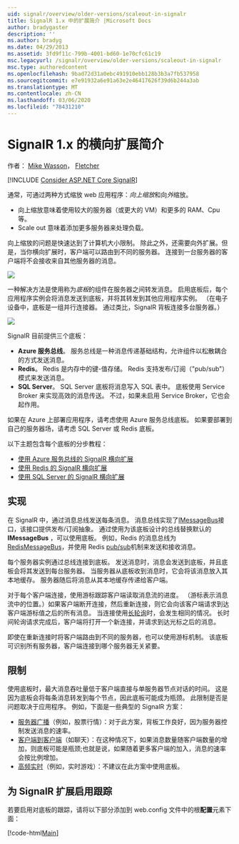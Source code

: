 ```yaml
---
uid: signalr/overview/older-versions/scaleout-in-signalr
title: SignalR 1.x 中的扩展简介 |Microsoft Docs
author: bradygaster
description: ''
ms.author: bradyg
ms.date: 04/29/2013
ms.assetid: 3fd9f11c-799b-4001-bd60-1e70cfc61c19
msc.legacyurl: /signalr/overview/older-versions/scaleout-in-signalr
msc.type: authoredcontent
ms.openlocfilehash: 9bad72d31a0ebc491910ebb128b3b3a7fb537958
ms.sourcegitcommit: e7e91932a6e91a63e2e46417626f39d6b244a3ab
ms.translationtype: MT
ms.contentlocale: zh-CN
ms.lasthandoff: 03/06/2020
ms.locfileid: "78431210"
---
```

# <a name="introduction-to-scaleout-in-signalr-1x"></a>SignalR 1.x 的横向扩展简介

作者： [Mike Wasson](https://github.com/MikeWasson)， [Fletcher](https://github.com/pfletcher)

[!INCLUDE [Consider ASP.NET Core SignalR](~/includes/signalr/signalr-version-disambiguation.md)]

通常，可通过两种方式缩放 web 应用程序：*向上缩放*和向*外*缩放。

- 向上缩放意味着使用较大的服务器（或更大的 VM）和更多的 RAM、Cpu 等。
- Scale out 意味着添加更多服务器来处理负载。

向上缩放的问题是快速达到了计算机大小限制。 除此之外，还需要向外扩展。但是，当你横向扩展时，客户端可以路由到不同的服务器。 连接到一台服务器的客户端将不会接收来自其他服务器的消息。

![](scaleout-in-signalr/_static/image1.png)

一种解决方法是使用称为*底板*的组件在服务器之间转发消息。 启用底板后，每个应用程序实例会将消息发送到底板，并将其转发到其他应用程序实例。 （在电子设备中，底板是一组并行连接器。 通过类比，SignalR 背板连接多台服务器。）

![](scaleout-in-signalr/_static/image2.png)

SignalR 目前提供三个底板：

- **Azure 服务总线**。 服务总线是一种消息传递基础结构，允许组件以松散耦合的方式发送消息。
- **Redis**。 Redis 是内存中的键-值存储。 Redis 支持发布/订阅（"pub/sub"）模式来发送消息。
- **SQL Server**。 SQL Server 底板将消息写入 SQL 表中。 底板使用 Service Broker 来实现高效的消息传送。 不过，如果未启用 Service Broker，它也会起作用。

如果在 Azure 上部署应用程序，请考虑使用 Azure 服务总线底板。 如果要部署到自己的服务器场，请考虑 SQL Server 或 Redis 底板。

以下主题包含每个底板的分步教程：

- [使用 Azure 服务总线的 SignalR 横向扩展](scaleout-with-windows-azure-service-bus.md)
- [使用 Redis 的 SignalR 横向扩展](scaleout-with-redis.md)
- [使用 SQL Server 的 SignalR 横向扩展](scaleout-with-sql-server.md)

## <a name="implementation"></a>实现

在 SignalR 中，通过消息总线发送每条消息。 消息总线实现了[IMessageBus](https://msdn.microsoft.com/library/microsoft.aspnet.signalr.messaging.imessagebus(v=vs.100).aspx)接口，该接口提供发布/订阅抽象。 通过使用为该底板设计的总线替换默认的**IMessageBus** ，可以使用底板。 例如，Redis 的消息总线为[RedisMessageBus](https://msdn.microsoft.com/library/microsoft.aspnet.signalr.redis.redismessagebus(v=vs.100).aspx)，并使用 Redis [pub/sub](http://redis.io/topics/pubsub)机制来发送和接收消息。

每个服务器实例通过总线连接到底板。 发送消息时，消息会发送到底板，并且底板会将其发送到每台服务器。 当服务器从底板收到消息时，它会将该消息放入其本地缓存。 服务器随后将消息从其本地缓存传递给客户端。

对于每个客户端连接，使用游标跟踪客户端读取消息流的进度。 （游标表示消息流中的位置。）如果客户端断开连接，然后重新连接，则它会向该客户端请求到达客户端游标值之后的所有消息。 当连接使用[长轮询](../getting-started/introduction-to-signalr.md#transports)时，会发生相同的情况。 长时间轮询请求完成后，客户端将打开一个新连接，并请求到达光标之后的消息。

即使在重新连接时将客户端路由到不同的服务器，也可以使用游标机制。 该底板可识别所有服务器，客户端连接到哪个服务器无关紧要。

## <a name="limitations"></a>限制

使用底板时，最大消息吞吐量低于客户端直接与单服务器节点对话的时间。 这是因为底板会将每条消息转发到每个节点，因此底板可能成为瓶颈。 此限制是否是问题取决于应用程序。 例如，下面是一些典型的 SignalR 方案：

- [服务器广播](tutorial-server-broadcast-with-aspnet-signalr.md)（例如，股票行情）：对于此方案，背板工作良好，因为服务器控制发送消息的速率。
- [客户端到客户端](tutorial-getting-started-with-signalr.md)（如聊天）：在这种情况下，如果消息数量随客户端数量的增加，则底板可能是瓶颈;也就是说，如果随着更多客户端的加入，消息的速率会按比例增加。
- [高频实时](tutorial-high-frequency-realtime-with-signalr.md)（例如，实时游戏）：不建议在此方案中使用底板。

## <a name="enabling-tracing-for-signalr-scaleout"></a>为 SignalR 扩展启用跟踪

若要启用对底板的跟踪，请将以下部分添加到 web.config 文件中的根**配置**元素下面：

[!code-html[Main](scaleout-in-signalr/samples/sample1.html)]
